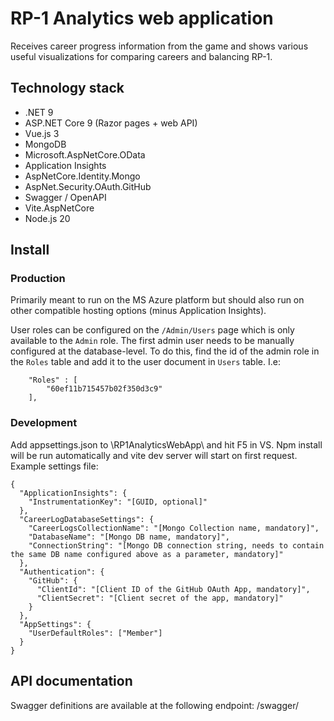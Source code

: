 # RP-1 Analytics web application
Receives career progress information from the game and shows various useful visualizations for comparing careers and balancing RP-1.

## Technology stack
* .NET 9
* ASP.NET Core 9 (Razor pages + web API)
* Vue.js 3
* MongoDB
* Microsoft.AspNetCore.OData
* Application Insights
* AspNetCore.Identity.Mongo
* AspNet.Security.OAuth.GitHub
* Swagger / OpenAPI
* Vite.AspNetCore
* Node.js 20

## Install
### Production
Primarily meant to run on the MS Azure platform but should also run on other compatible hosting options (minus Application Insights).

User roles can be configured on the `/Admin/Users` page which is only available to the `Admin` role. The first admin user needs to be manually configured at the database-level. To do this, find the id of the admin role in the `Roles` table and add it to the user document in `Users` table.
I.e:
```
    "Roles" : [
        "60ef11b715457b02f350d3c9"
    ],
```

### Development
Add appsettings.json to \RP1AnalyticsWebApp\ and hit F5 in VS. Npm install will be run automatically and vite dev server will start on first request.
Example settings file:
```
{
  "ApplicationInsights": {
    "InstrumentationKey": "[GUID, optional]"
  },
  "CareerLogDatabaseSettings": {
    "CareerLogsCollectionName": "[Mongo Collection name, mandatory]",
    "DatabaseName": "[Mongo DB name, mandatory]",
    "ConnectionString": "[Mongo DB connection string, needs to contain the same DB name configured above as a parameter, mandatory]"
  },
  "Authentication": {
    "GitHub": {
      "ClientId": "[Client ID of the GitHub OAuth App, mandatory]",
      "ClientSecret": "[Client secret of the app, mandatory]"
    }
  },
  "AppSettings": {
    "UserDefaultRoles": ["Member"]
  }
}
```

## API documentation
Swagger definitions are available at the following endpoint: /swagger/
